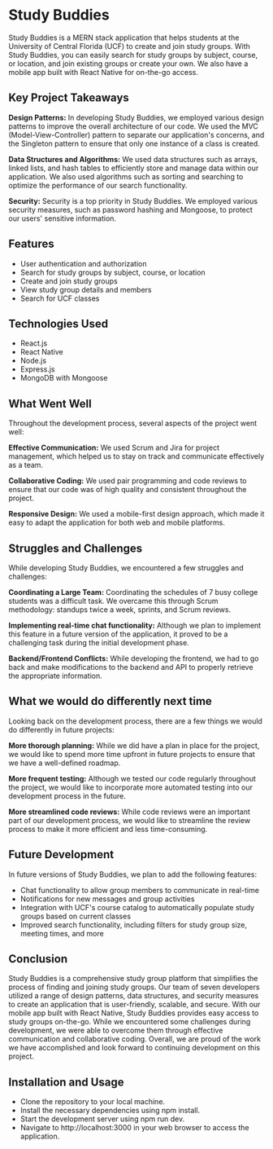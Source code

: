# Study Buddies

Study Buddies is a MERN stack application that helps students at the University of Central Florida (UCF) to create and join study groups. With Study Buddies, you can easily search for study groups by subject, course, or location, and join existing groups or create your own. We also have a mobile app built with React Native for on-the-go access.


## Key Project Takeaways

**Design Patterns:** In developing Study Buddies, we employed various design patterns to improve the overall architecture of our code. We used the MVC (Model-View-Controller) pattern to separate our application's concerns, and the Singleton pattern to ensure that only one instance of a class is created.

**Data Structures and Algorithms:** We used data structures such as arrays, linked lists, and hash tables to efficiently store and manage data within our application. We also used algorithms such as sorting and searching to optimize the performance of our search functionality.

**Security:** Security is a top priority in Study Buddies. We employed various security measures, such as password hashing and Mongoose, to protect our users' sensitive information.

## Features

* User authentication and authorization
* Search for study groups by subject, course, or location
* Create and join study groups
* View study group details and members
* Search for UCF classes

## Technologies Used

* React.js
* React Native
* Node.js
* Express.js
* MongoDB with Mongoose


## What Went Well

Throughout the development process, several aspects of the project went well:

**Effective Communication:** We used Scrum and Jira for project management, which helped us to stay on track and communicate effectively as a team.

**Collaborative Coding:** We used pair programming and code reviews to ensure that our code was of high quality and consistent throughout the project.

**Responsive Design:** We used a mobile-first design approach, which made it easy to adapt the application for both web and mobile platforms.

## Struggles and Challenges

While developing Study Buddies, we encountered a few struggles and challenges:

**Coordinating a Large Team:** Coordinating the schedules of 7 busy college students was a difficult task. We overcame this through Scrum methodology: standups twice a week, sprints, and Scrum reviews.

**Implementing real-time chat functionality:** Although we plan to implement this feature in a future version of the application, it proved to be a challenging task during the initial development phase.

**Backend/Frontend Conflicts:** While developing the frontend, we had to go back and make modifications to the backend and API to properly retrieve the appropriate information.

## What we would do differently next time

Looking back on the development process, there are a few things we would do differently in future projects:

**More thorough planning:** While we did have a plan in place for the project, we would like to spend more time upfront in future projects to ensure that we have a well-defined roadmap.

**More frequent testing:** Although we tested our code regularly throughout the project, we would like to incorporate more automated testing into our development process in the future.

**More streamlined code reviews:** While code reviews were an important part of our development process, we would like to streamline the review process to make it more efficient and less time-consuming.

## Future Development

In future versions of Study Buddies, we plan to add the following features:

* Chat functionality to allow group members to communicate in real-time
* Notifications for new messages and group activities
* Integration with UCF's course catalog to automatically populate study groups based on current classes
* Improved search functionality, including filters for study group size, meeting times, and more

## Conclusion

Study Buddies is a comprehensive study group platform that simplifies the process of finding and joining study groups. Our team of seven developers utilized a range of design patterns, data structures, and security measures to create an application that is user-friendly, scalable, and secure. With our mobile app built with React Native, Study Buddies provides easy access to study groups on-the-go. While we encountered some challenges during development, we were able to overcome them through effective communication and collaborative coding. Overall, we are proud of the work we have accomplished and look forward to continuing development on this project.


## Installation and Usage

* Clone the repository to your local machine.
* Install the necessary dependencies using npm install.
* Start the development server using npm run dev.
* Navigate to http://localhost:3000 in your web browser to access the application.

